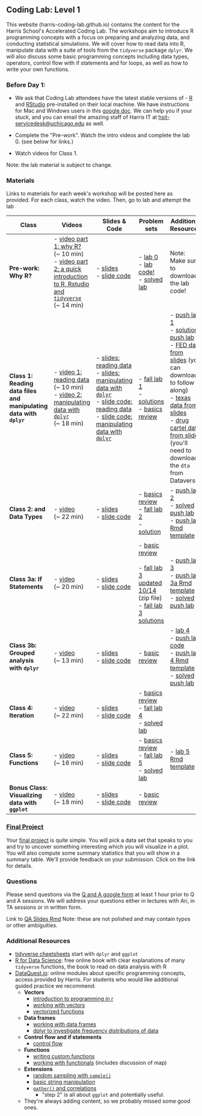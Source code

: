 ## Coding Lab: Level 1

This website (harris-coding-lab.github.io) contains the content for the Harris School's Accelerated Coding Lab. The workshops aim to introduce R programming concepts with a focus on preparing and analyzing data, and conducting statistical simulations. We will cover how to read data into R,  manipulate data with a suite of tools from the `tidyverse` package `dplyr`. We will also discuss some basic programming concepts including data types, operators, control flow with if statements and for loops, as well as how to write your own functions.

### Before Day 1:

- We ask that Coding Lab attendees have the latest stable versions of - [R](https://cloud.r-project.org/) and [RStudio](https://rstudio.com/products/rstudio/download/#download) pre-installed on their local machine. We have instructions for Mac and Windows users in this [google doc](https://docs.google.com/document/d/1605JCpH3sV8lBG2x-PsxIQcB9rh3qY5zglfRnUbf43A/). We can help you if your stuck, and you can email the amazing staff of Harris IT at hsit-servicedesk@uchicago.edu as well.

- Complete the "Pre-work". Watch the intro videos and complete the lab 0. (see below for links.)

- Watch videos for Class 1.

Note: the lab material is subject to change.


### Materials
Links to materials for each week's workshop will be posted here as provided. For each class, watch the video. Then, go to lab and attempt the lab

| Class  | Videos | Slides & Code |  Problem sets | Additional Resources |
| ---- | ----- | ----- | ----- | --- |
|**Pre-work: Why R?**| - [video part 1: why R?](https://youtu.be/2_6LRKBe28A) <br> (~  10 min) <br> - [video part 2: a quick introduction to R, Rstudio and `tidyverse`](https://youtu.be/PvrUfHWzyII) <br> (~  14 min) | - [slides](slides/00_introduction.pdf) <br> - [slide code](code/00_introduction.R) | - [lab 0](lab/00_lab_intro_to_R_and_tidyverse.pdf) <br> - [lab code!](code/00_lab_intro_to_R_and_tidyverse.R) <br> - [solved lab](lab/00_lab_intro_to_R_and_tidyverse_solutions.pdf)| Note: Make sure to download the lab code! |
|**Class 1: Reading data files and manipulating data with `dplyr`** | - [video 1: reading data](https://youtu.be/WwoMJODwFOQ) <br> (~  10 min) <br> - [video 2: manipulating data with `dplyr`](https://youtu.be/o1a-9-RvNc4) <br> (~  18 min) |- [slides: reading data](slides/01a_reading-data.pdf) <br> - [slides: manipulating data with `dplyr`](slides/01b_dplyr-manipulating-data.pdf) <br> - [slide code: reading data](code/01a_reading-data.R)  <br>  - [slide code: manipulating data with `dplyr`](code/01b_manipulating-data-dplyr.R) | - [fall lab 1](https://github.com/harris-coding-lab/harris-coding-lab.github.io/raw/master/fall_labs/reading-files/reading-files.pdf) <br> - [solutions](fall_labs/reading-files/reading-files-solved.pdf)  <br> - [basics review](lab/01_read_and_manipulate_data_basics.pdf) |- [push lab 1](lab/01_read_and_manipulate_data.pdf) <br>  - [solution push lab](lab/01_read_and_manipulate_data_solutions.pdf) <br> - [FED data from slides](data/SCE-Public-LM-Quarterly-Microdata.xlsx) (you can download to follow along) <br>- [texas data from slides](data/texas_housing_data.csv) <br> - [drug cartel data from slide](https://dataverse.harvard.edu/file.xhtml?persistentId=doi:10.7910/DVN/VIXNNE/XH5ZQU&version=1.0) (you'll need to download the `dta` from Dataverse)|
|**Class 2: and Data Types**|- [video](https://youtu.be/0MIeGk_xwiQ) <br> (~  22 min)| - [slides](slides/02_vectors-and-data-types.pdf) <br> - [slide code](code/02_vectors-and-data-types.R) |  - [basics review](lab/02_basics_vectors_and_datatypes.pdf) <br>   - [fall lab 2](fall_labs/vectors/vectors.pdf) <br>   - [solution](fall_labs/vectors/vectors-solved.pdf) | - [push lab 2](lab/02_vectors_and_dtypes.pdf) <br> - [solved push lab](lab/02_vectors_and_dtypes_solutions.pdf) <br> - [push lab Rmd template](lab/lab_templates/lab_2.Rmd) |
|**Class 3a: If Statements** | - [video](https://www.youtube.com/watch?v=HKC7RTpNt60) <br> (~  20 min) | - [slides](slides/03_if-statements.pdf) <br> - [slide code](code/03_if-statements.R)  |  - [basic review](lab/03_basics_if_else.pdf) <br> <br> - [fall lab 3 updated 10/14](https://github.com/harris-coding-lab/harris-coding-lab.github.io/raw/master/fall_labs/if-statements/if-statements-10-14.zip) (zip file) <br>- [fall lab 3 solutions](fall_labs/if-statements/if-statements/if-statements-solved-2021.pdf) | - [push lab 3](lab/03_if_statements.pdf) <br> - [push lab 3a Rmd template](lab/lab_templates/lab_3.Rmd) <br> - [solved push lab](lab/03_if_statements_solution.pdf)|
|**Class 3b: Grouped analysis with `dplyr`**| - [video](https://youtu.be/9EQ9WB90VPw) <br> (~  13 min) |  - [slides](slides/04_grouped-data.pdf) <br> - [slide code](code/04_grouped-data.R) |  - [basic review](lab/04_basics_grouped_analysis.pdf)  | - [lab 4](lab/04_grouped_analysis.pdf) <br> - [push lab code](lab/04_grouped_analysis.R) <br> - [push lab 4 Rmd template](lab/lab_templates/lab_4.Rmd)  <br>  - [solved push lab](lab/04_grouped_analysis_solutions.pdf)|
|**Class 4: Iteration** | - [video]( https://youtu.be/0z8N8S-vz4U ) <br> (~  22 min)| - [slides](slides/07_for_loops.pdf) <br> - [slide code](code/07_for_loops.R)|- [basics review](lab/07_basics_loops.pdf) <br> - [fall lab 4](lab/07_for_loops.pdf) <br> - [solved lab](lab/07_for_loops_solutions.pdf) | |  - [fall lab 4 Rmd template](lab/lab_templates/lab_5.Rmd) |
|**Class 5: Functions** | - [video]( https://youtu.be/Y2SbF9JHI7Q  )<br> (~  16 min) | - [slides](slides/06_functions.pdf) <br>  - [slide code](code/06_functions.R)| - [basics review](lab/06_basics_functions.pdf) <br> - [fall lab 5](lab/06_functions.pdf) <br> - [solved lab](lab/06_functions_solution.pdf) |  - [lab 5 Rmd template](lab/lab_templates/lab_6.Rmd) ||
|**Bonus Class: Visualizing data with `ggplot`**| - [video](https://youtu.be/rnaWwRfrWk4 ) <br> (~  18 min) | - [slides](slides/05_ggplot.pdf) <br> - [slide code](code/05_ggplot.R)|  - [basic review](lab/05_basics_ggplot.pdf) | |

### [Final Project](lab/project_description.pdf)

Your [final project](lab/project_description.pdf) is quite simple. You will pick a data set that speaks to you and try to uncover something interesting which you will visualize in a plot. You will also compute some summary statistics that you will show in a summary table. We'll provide feedback on your submission. Click on the link for details.


### Questions

Please send questions via the [Q and A google form](https://forms.gle/HwfVEsw2qJ9wq4Rh7) at least 1 hour prior to Q and A sessions. We will address your questions either in lectures with Ari, in TA sessions or in written form.


Link to [QA Slides Rmd](qa_material/accelerated_summer/accelerated_summer_qa.Rmd) Note: these are not polished and may contain typos or other ambiguities.

### Additional Resources
- [tidyverse cheetsheets](https://rstudio.com/resources/cheatsheets/) start with `dplyr` and `ggplot`
- [R for Data Science](https://r4ds.had.co.nz/): free online book with clear explanations of many `tidyverse` functions, the book to read on data analysis with R
- [DataQuest.io](https://www.dataquest.io): online modules about specific programming concepts, access provided by Harris. For students who would like additional guided practice we recommend:
  - **Vectors**
    - [introduction to programming in r](https://app.dataquest.io/m/332/introduction-to-programming-in-r)
    - [working with vectors](https://app.dataquest.io/m/333/working-with-vectors)
    - [vectorized functions](https://app.dataquest.io/m/339/working-with-vectorized-functions)
  - **Data frames**
    - [working with data frames](https://app.dataquest.io/m/336/working-with-data-frames/)
    - [dplyr to investigate frequency distributions of data](https://app.dataquest.io/m/396/frequency-distributions)
  - **Control flow and if statements**
    - [control flow](https://app.dataquest.io/m/338/working-with-control-structures)
  - **Functions**
    - [writing custom functions](https://app.dataquest.io/m/340/writing-custom-functions)
    - [working with functionals](https://app.dataquest.io/m/341/working-with-functionals) (includes discussion of map)
  - **Extensions**
     - [random sampling with `sample()`](https://app.dataquest.io/m/393/simple-random-sampling)
     - [basic string manipulation](https://app.dataquest.io/m/342/fundamentals-of-string-manipulation)
     - [`gather()` and correlations](https://app.dataquest.io/m/325/correlations-and-reshaping-data/4/gathering-data-into-columns)
       - "step 2" is all about `ggplot` and potentially useful.
  - They're always adding content, so we probably missed some good ones.


